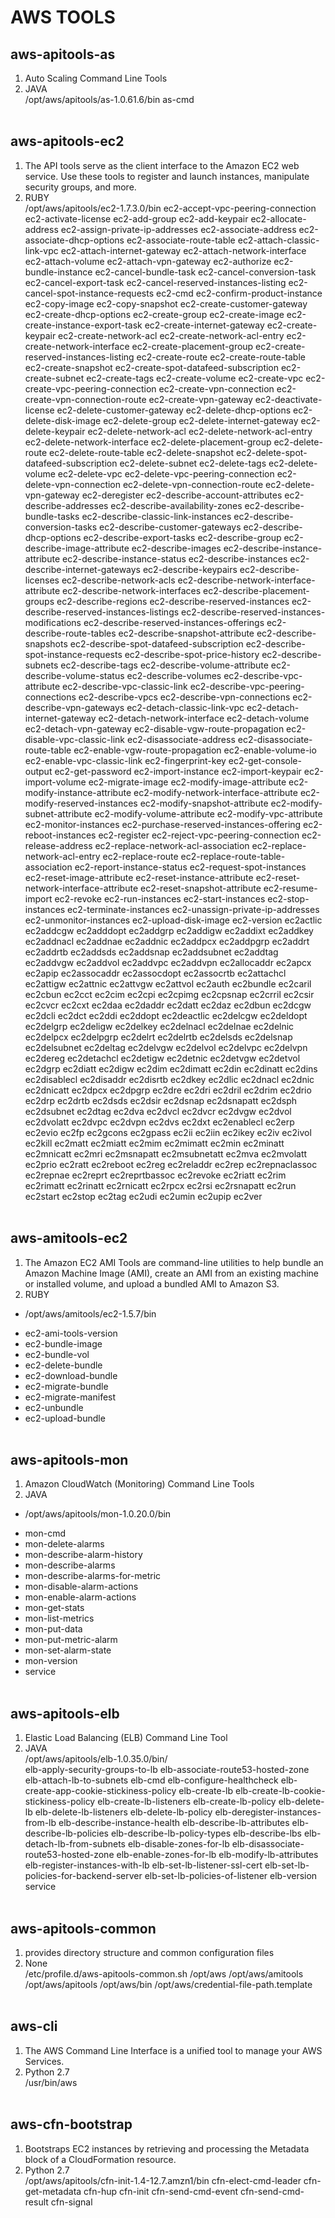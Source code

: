 AWS TOOLS
=========

aws-apitools-as
---------------
1. Auto Scaling Command Line Tools
2. JAVA <br/>
    /opt/aws/apitools/as-1.0.61.6/bin
        as-cmd
<br/><br/>

aws-apitools-ec2
----------------
1. The API tools serve as the client interface to the Amazon EC2 web service. Use these tools to register and launch instances, manipulate security groups, and more.
2. RUBY <br/>
    /opt/aws/apitools/ec2-1.7.3.0/bin
        ec2-accept-vpc-peering-connection
        ec2-activate-license
        ec2-add-group
        ec2-add-keypair
        ec2-allocate-address
        ec2-assign-private-ip-addresses
        ec2-associate-address
        ec2-associate-dhcp-options
        ec2-associate-route-table
        ec2-attach-classic-link-vpc
        ec2-attach-internet-gateway
        ec2-attach-network-interface
        ec2-attach-volume
        ec2-attach-vpn-gateway
        ec2-authorize
        ec2-bundle-instance
        ec2-cancel-bundle-task
        ec2-cancel-conversion-task
        ec2-cancel-export-task
        ec2-cancel-reserved-instances-listing
        ec2-cancel-spot-instance-requests
        ec2-cmd
        ec2-confirm-product-instance
        ec2-copy-image
        ec2-copy-snapshot
        ec2-create-customer-gateway
        ec2-create-dhcp-options
        ec2-create-group
        ec2-create-image
        ec2-create-instance-export-task
        ec2-create-internet-gateway
        ec2-create-keypair
        ec2-create-network-acl
        ec2-create-network-acl-entry
        ec2-create-network-interface
        ec2-create-placement-group
        ec2-create-reserved-instances-listing
        ec2-create-route
        ec2-create-route-table
        ec2-create-snapshot
        ec2-create-spot-datafeed-subscription
        ec2-create-subnet
        ec2-create-tags
        ec2-create-volume
        ec2-create-vpc
        ec2-create-vpc-peering-connection
        ec2-create-vpn-connection
        ec2-create-vpn-connection-route
        ec2-create-vpn-gateway
        ec2-deactivate-license
        ec2-delete-customer-gateway
        ec2-delete-dhcp-options
        ec2-delete-disk-image
        ec2-delete-group
        ec2-delete-internet-gateway
        ec2-delete-keypair
        ec2-delete-network-acl
        ec2-delete-network-acl-entry
        ec2-delete-network-interface
        ec2-delete-placement-group
        ec2-delete-route
        ec2-delete-route-table
        ec2-delete-snapshot
        ec2-delete-spot-datafeed-subscription
        ec2-delete-subnet
        ec2-delete-tags
        ec2-delete-volume
        ec2-delete-vpc
        ec2-delete-vpc-peering-connection
        ec2-delete-vpn-connection
        ec2-delete-vpn-connection-route
        ec2-delete-vpn-gateway
        ec2-deregister
        ec2-describe-account-attributes
        ec2-describe-addresses
        ec2-describe-availability-zones
        ec2-describe-bundle-tasks
        ec2-describe-classic-link-instances
        ec2-describe-conversion-tasks
        ec2-describe-customer-gateways
        ec2-describe-dhcp-options
        ec2-describe-export-tasks
        ec2-describe-group
        ec2-describe-image-attribute
        ec2-describe-images
        ec2-describe-instance-attribute
        ec2-describe-instance-status
        ec2-describe-instances
        ec2-describe-internet-gateways
        ec2-describe-keypairs
        ec2-describe-licenses
        ec2-describe-network-acls
        ec2-describe-network-interface-attribute
        ec2-describe-network-interfaces
        ec2-describe-placement-groups
        ec2-describe-regions
        ec2-describe-reserved-instances
        ec2-describe-reserved-instances-listings
        ec2-describe-reserved-instances-modifications
        ec2-describe-reserved-instances-offerings
        ec2-describe-route-tables
        ec2-describe-snapshot-attribute
        ec2-describe-snapshots
        ec2-describe-spot-datafeed-subscription
        ec2-describe-spot-instance-requests
        ec2-describe-spot-price-history
        ec2-describe-subnets
        ec2-describe-tags
        ec2-describe-volume-attribute
        ec2-describe-volume-status
        ec2-describe-volumes
        ec2-describe-vpc-attribute
        ec2-describe-vpc-classic-link
        ec2-describe-vpc-peering-connections
        ec2-describe-vpcs
        ec2-describe-vpn-connections
        ec2-describe-vpn-gateways
        ec2-detach-classic-link-vpc
        ec2-detach-internet-gateway
        ec2-detach-network-interface
        ec2-detach-volume
        ec2-detach-vpn-gateway
        ec2-disable-vgw-route-propagation
        ec2-disable-vpc-classic-link
        ec2-disassociate-address
        ec2-disassociate-route-table
        ec2-enable-vgw-route-propagation
        ec2-enable-volume-io
        ec2-enable-vpc-classic-link
        ec2-fingerprint-key
        ec2-get-console-output
        ec2-get-password
        ec2-import-instance
        ec2-import-keypair
        ec2-import-volume
        ec2-migrate-image
        ec2-modify-image-attribute
        ec2-modify-instance-attribute
        ec2-modify-network-interface-attribute
        ec2-modify-reserved-instances
        ec2-modify-snapshot-attribute
        ec2-modify-subnet-attribute
        ec2-modify-volume-attribute
        ec2-modify-vpc-attribute
        ec2-monitor-instances
        ec2-purchase-reserved-instances-offering
        ec2-reboot-instances
        ec2-register
        ec2-reject-vpc-peering-connection
        ec2-release-address
        ec2-replace-network-acl-association
        ec2-replace-network-acl-entry
        ec2-replace-route
        ec2-replace-route-table-association
        ec2-report-instance-status
        ec2-request-spot-instances
        ec2-reset-image-attribute
        ec2-reset-instance-attribute
        ec2-reset-network-interface-attribute
        ec2-reset-snapshot-attribute
        ec2-resume-import
        ec2-revoke
        ec2-run-instances
        ec2-start-instances
        ec2-stop-instances
        ec2-terminate-instances
        ec2-unassign-private-ip-addresses
        ec2-unmonitor-instances
        ec2-upload-disk-image
        ec2-version
        ec2actlic
        ec2addcgw
        ec2adddopt
        ec2addgrp
        ec2addigw
        ec2addixt
        ec2addkey
        ec2addnacl
        ec2addnae
        ec2addnic
        ec2addpcx
        ec2addpgrp
        ec2addrt
        ec2addrtb
        ec2addsds
        ec2addsnap
        ec2addsubnet
        ec2addtag
        ec2addvgw
        ec2addvol
        ec2addvpc
        ec2addvpn
        ec2allocaddr
        ec2apcx
        ec2apip
        ec2assocaddr
        ec2assocdopt
        ec2assocrtb
        ec2attachcl
        ec2attigw
        ec2attnic
        ec2attvgw
        ec2attvol
        ec2auth
        ec2bundle
        ec2caril
        ec2cbun
        ec2cct
        ec2cim
        ec2cpi
        ec2cpimg
        ec2cpsnap
        ec2crril
        ec2csir
        ec2cvcr
        ec2cxt
        ec2daa
        ec2daddr
        ec2datt
        ec2daz
        ec2dbun
        ec2dcgw
        ec2dcli
        ec2dct
        ec2ddi
        ec2ddopt
        ec2deactlic
        ec2delcgw
        ec2deldopt
        ec2delgrp
        ec2deligw
        ec2delkey
        ec2delnacl
        ec2delnae
        ec2delnic
        ec2delpcx
        ec2delpgrp
        ec2delrt
        ec2delrtb
        ec2delsds
        ec2delsnap
        ec2delsubnet
        ec2deltag
        ec2delvgw
        ec2delvol
        ec2delvpc
        ec2delvpn
        ec2dereg
        ec2detachcl
        ec2detigw
        ec2detnic
        ec2detvgw
        ec2detvol
        ec2dgrp
        ec2diatt
        ec2digw
        ec2dim
        ec2dimatt
        ec2din
        ec2dinatt
        ec2dins
        ec2disablecl
        ec2disaddr
        ec2disrtb
        ec2dkey
        ec2dlic
        ec2dnacl
        ec2dnic
        ec2dnicatt
        ec2dpcx
        ec2dpgrp
        ec2dre
        ec2dri
        ec2dril
        ec2drim
        ec2drio
        ec2drp
        ec2drtb
        ec2dsds
        ec2dsir
        ec2dsnap
        ec2dsnapatt
        ec2dsph
        ec2dsubnet
        ec2dtag
        ec2dva
        ec2dvcl
        ec2dvcr
        ec2dvgw
        ec2dvol
        ec2dvolatt
        ec2dvpc
        ec2dvpn
        ec2dvs
        ec2dxt
        ec2enablecl
        ec2erp
        ec2evio
        ec2fp
        ec2gcons
        ec2gpass
        ec2ii
        ec2iin
        ec2ikey
        ec2iv
        ec2ivol
        ec2kill
        ec2matt
        ec2miatt
        ec2mim
        ec2mimatt
        ec2min
        ec2minatt
        ec2mnicatt
        ec2mri
        ec2msnapatt
        ec2msubnetatt
        ec2mva
        ec2mvolatt
        ec2prio
        ec2ratt
        ec2reboot
        ec2reg
        ec2reladdr
        ec2rep
        ec2repnaclassoc
        ec2repnae
        ec2reprt
        ec2reprtbassoc
        ec2revoke
        ec2riatt
        ec2rim
        ec2rimatt
        ec2rinatt
        ec2rnicatt
        ec2rpcx
        ec2rsi
        ec2rsnapatt
        ec2run
        ec2start
        ec2stop
        ec2tag
        ec2udi
        ec2umin
        ec2upip
        ec2ver
<br/><br/>

aws-amitools-ec2
----------------
1. The Amazon EC2 AMI Tools are command-line utilities to help bundle an Amazon Machine Image (AMI), create an AMI from an existing machine or installed volume, and upload a bundled AMI to Amazon S3.
2. RUBY <br/>
-  /opt/aws/amitools/ec2-1.5.7/bin <br/>
*    ec2-ami-tools-version
*    ec2-bundle-image
*    ec2-bundle-vol
*    ec2-delete-bundle
*    ec2-download-bundle
*    ec2-migrate-bundle
*    ec2-migrate-manifest
*    ec2-unbundle
*    ec2-upload-bundle
<br/><br/>

aws-apitools-mon
----------------
1. Amazon CloudWatch (Monitoring) Command Line Tools
2. JAVA <br/>
-  /opt/aws/apitools/mon-1.0.20.0/bin <br/>
*    mon-cmd
*    mon-delete-alarms
*    mon-describe-alarm-history
*    mon-describe-alarms
*    mon-describe-alarms-for-metric
*    mon-disable-alarm-actions
*    mon-enable-alarm-actions
*    mon-get-stats
*    mon-list-metrics
*    mon-put-data
*    mon-put-metric-alarm
*    mon-set-alarm-state
*    mon-version
*    service
<br/><br/>

aws-apitools-elb
----------------
1. Elastic Load Balancing (ELB) Command Line Tool
2. JAVA <br/>
    /opt/aws/apitools/elb-1.0.35.0/bin/ <br/>
        elb-apply-security-groups-to-lb
        elb-associate-route53-hosted-zone
        elb-attach-lb-to-subnets
        elb-cmd
        elb-configure-healthcheck
        elb-create-app-cookie-stickiness-policy
        elb-create-lb
        elb-create-lb-cookie-stickiness-policy
        elb-create-lb-listeners
        elb-create-lb-policy
        elb-delete-lb
        elb-delete-lb-listeners
        elb-delete-lb-policy
        elb-deregister-instances-from-lb
        elb-describe-instance-health
        elb-describe-lb-attributes
        elb-describe-lb-policies
        elb-describe-lb-policy-types
        elb-describe-lbs
        elb-detach-lb-from-subnets
        elb-disable-zones-for-lb
        elb-disassociate-route53-hosted-zone
        elb-enable-zones-for-lb
        elb-modify-lb-attributes
        elb-register-instances-with-lb
        elb-set-lb-listener-ssl-cert
        elb-set-lb-policies-for-backend-server
        elb-set-lb-policies-of-listener
        elb-version
        service
<br/><br/>

aws-apitools-common
-------------------
1. provides directory structure and common configuration files
2. None <br/>
    /etc/profile.d/aws-apitools-common.sh
    /opt/aws
    /opt/aws/amitools
    /opt/aws/apitools
    /opt/aws/bin
    /opt/aws/credential-file-path.template
<br/><br/>
  
aws-cli
-------
1. The  AWS  Command  Line  Interface is a unified tool to manage your AWS Services.
2. Python 2.7 <br/>
    /usr/bin/aws
<br/><br/>

aws-cfn-bootstrap
-----------------
1. Bootstraps EC2 instances by retrieving and processing the Metadata block of a CloudFormation resource.
2. Python 2.7 <br/>
    /opt/aws/apitools/cfn-init-1.4-12.7.amzn1/bin
        cfn-elect-cmd-leader
        cfn-get-metadata
        cfn-hup
        cfn-init
        cfn-send-cmd-event
        cfn-send-cmd-result
        cfn-signal
